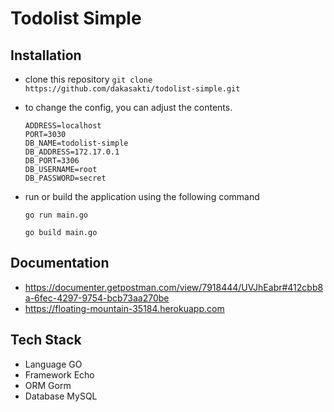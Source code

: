# Todolist Simple

## Installation
- clone this repository `git clone https://github.com/dakasakti/todolist-simple.git`
- to change the config, you can adjust the contents.
    ```
	ADDRESS=localhost
	PORT=3030
	DB_NAME=todolist-simple
	DB_ADDRESS=172.17.0.1
	DB_PORT=3306
	DB_USERNAME=root
	DB_PASSWORD=secret
    ```
- run or build the application using the following command
    ```
    go run main.go
    ```

    ```
    go build main.go
    ```

## Documentation
- https://documenter.getpostman.com/view/7918444/UVJhEabr#412cbb8a-6fec-4297-9754-bcb73aa270be
- https://floating-mountain-35184.herokuapp.com

## Tech Stack
- Language GO
- Framework Echo
- ORM Gorm
- Database MySQL